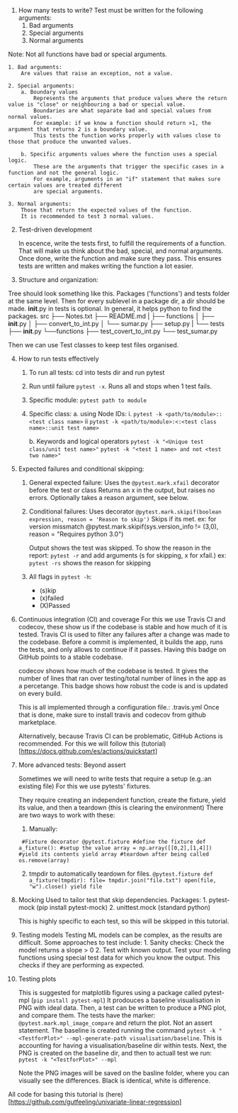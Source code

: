 1. How many tests to write? 
Test must be written for the following arguments:
    1. Bad arguments
    2. Special arguments
    3. Normal arguments

Note: Not all functions have bad or special arguments. 

    1. Bad arguments:
        Are values that raise an exception, not a value.

    2. Special arguments: 
        a. Boundary values
            Represents the arguments that produce values where the return value is "close" or neighbouring a bad or special value. 
            Boundaries are what separate bad and special values from normal values.
            For example: if we know a function should return >1, the argument that returns 2 is a boundary value. 
            This tests the function works properly with values close to those that produce the unwanted values.

        b. Specific arguments values where the function uses a special logic.
            These are the arguments that trigger the specific cases in a function and not the general logic.
            For example, arguments in an "if" statement that makes sure certain values are treated different
            are special arguments. 

    3. Normal arguments:
        Those that return the expected values of the function. 
        It is recommended to test 3 normal values.

2. Test-driven development

    In escence, write the tests first, to fulfill the requirements of a function. 
    That will make us think about the bad, special, and normal arguments. 
    Once done, write the function and make sure they pass. 
    This ensures tests are written and makes writing the function a lot easier. 


3. Structure and organization:

Tree should look something like this. 
Packages ('functions') and tests folder at the same level.
Then for every sublevel in a package dir, a dir should be made. 
__init__.py in tests is optional. In general, it helps python to find the packages.
src
    ├── Notes.txt
    ├── README.md
    |
    ├── functions
    │   ├── __init__.py
    │   ├── convert_to_int.py
    │   └── sumar.py
    ├── setup.py
    |
    └── tests
        ├── __init__.py
        └──functions
            ├── test_covert_to_int.py
            └── test_sumar.py

Then we can use Test classes to keep test files organised.

4. How to run tests effectively
    1. To run all tests:
        cd into tests dir and run pytest
    2. Run until failure
        `pytest -x`. Runs all and stops when 1 test fails.
    3. Specific module:
        `pytest path to module`
    4. Specific class:
        a. using Node IDs:
            i. `pytest -k <path/to/module>::<test class name>`
            ii `pytest -k <path/to/module>:<:<test class name>::unit test name>`
        
        b. Keywords and logical operators
        `pytest -k "<Unique test class/unit test name>"`
        `pytest -k "<test 1 name> and not <test two name>"`
    

5. Expected failures and conditional skipping:
    1. General expected failure:
        Uses the `@pytest.mark.xfail` decorator before the test or class
        Returns an x in the output, but raises no errors.
        Optionally takes a reason argument, see below. 

    2. Conditional failures:
        Uses decorator `@pytest.mark.skipif(boolean expression, reason = 'Reason to skip')`
        Skips if its met. ex: 
        for version missmatch @pytest.mark.skipif(sys.version_info != (3,0), reason = "Requires python 3.0")

        Output shows the test was skipped.
        To show the reason in the report: `pytest -r` and add arguments (s for skipping, x for xfail.)
        ex: `pytest -rs` shows the reason for skipping
        
    3. All flags in `pytest -h`:
        - (s)kip
        - (x)failed
        - (X)Passed

6. Continuous integration (CI) and coverage
    For this we use Travis CI and codecov, these show us if the codebase is stable and how much of it is tested.
    Travis CI is used to filter any failures after a change was made to the codebase. Before a commit is implemented, it builds the app,
    runs the tests, and only allows to continue if it passes. Having this badge on GitHub points to a stable codebase.

    codecov shows how much of the codebase is tested. It gives the number of lines that ran over testing/total number of lines in the app as a percetange. This badge shows how robust the code is and is updated on every build.

    This is all implemented through a configuration file.: .travis.yml
    Once that is done, make sure to install travis and codecov from github marketplace. 

    Alternatively, because Travis CI can be problematic, GitHub Actions is recommended.
    For this we will follow this (tutorial)[https://docs.github.com/es/actions/quickstart]

7. More advanced tests: Beyond assert

    Sometimes we will need to write tests that require a setup (e.g.:an existing file)
    For this we use pytests' fixtures. 

    They require creating an independent function, create the fixture, yield its value, and then a teardown (this is clearing the environment)
    There are two ways to work with these:

    1. Manually:
    
    `
    #Fixture decorator
    @pytest.fixture
    #define the fixture
    def a_fixture():
    #setup the value
    array = np.array([[0,2],[1,4]])
    #yield its contents
    yield array
    #teardown after being called
    os.remove(array)`

    2. tmpdir to automatically teardown for files.
    `@pytest.fixture
    def a_fixture(tmpdir):
    file= tmpdir.join("file.txt")
    open(file, "w").close()
    yield file`


8. Mocking
    Used to tailor test that skip dependencies.
    Packages: 1. pytest-mock (pip install pytest-mock)
              2. unittest.mock (standard python)

    This is highly specific to each test, so this will be skipped in this tutorial. 

9. Testing models
    Testing ML models can be complex, as the results are difficult. 
    Some approaches to test include:
        1. Sanity checks: Check the model returns a slope > 0
        2. Test with known output. Test your modeling functions using special test data for which you know the output. This checks if they are performing as expected.

10. Testing plots

    This is suggested for matplotlib figures using a package called pytest-mpl (`pip install pytest-mpl`)
    It prodouces a baseline visualisation in PNG with ideal data.
    Then, a test can be written to produce a PNG plot, and compare them.
    The tests have the marker: `@pytest.mark.mpl_image_compare` and return the plot. Not an assert statement.
    The baseline is created running the command `pytest -k "<TestforPlot>" --mpl-generate-path visualisation/baseline`. This is accounting for having a visualisation/baseline dir within tests.
    Next, the PNG is created on the baseline dir, and then to actuall test we run: `pytest -k "<TestforPlot>" --mpl`

    Note the PNG images will be saved on the basline folder, where you can visually see the differences. Black is identical, white is difference. 


All code for basing this tutorial is (here)[https://github.com/gutfeeling/univariate-linear-regression]



